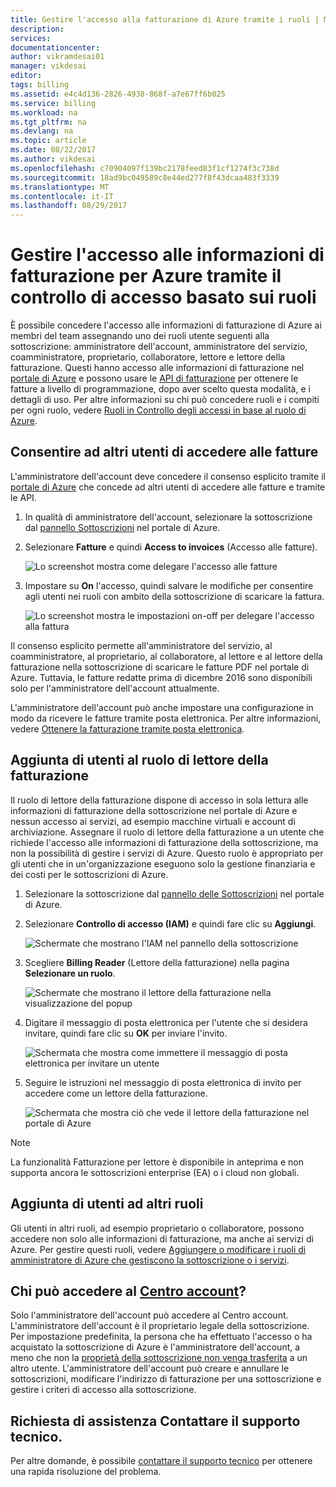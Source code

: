 ```yaml
---
title: Gestire l'accesso alla fatturazione di Azure tramite i ruoli | Microsoft Docs
description: 
services: 
documentationcenter: 
author: vikramdesai01
manager: vikdesai
editor: 
tags: billing
ms.assetid: e4c4d136-2826-4938-868f-a7e67ff6b025
ms.service: billing
ms.workload: na
ms.tgt_pltfrm: na
ms.devlang: na
ms.topic: article
ms.date: 08/22/2017
ms.author: vikdesai
ms.openlocfilehash: c70904097f139bc2178feed83f1cf1274f3c738d
ms.sourcegitcommit: 18ad9bc049589c8e44ed277f8f43dcaa483f3339
ms.translationtype: MT
ms.contentlocale: it-IT
ms.lasthandoff: 08/29/2017
---
```

# <a name="manage-access-to-billing-information-for-azure-using-role-based-access-control"></a>Gestire l'accesso alle informazioni di fatturazione per Azure tramite il controllo di accesso basato sui ruoli

È possibile concedere l'accesso alle informazioni di fatturazione di Azure ai membri del team assegnando uno dei ruoli utente seguenti alla sottoscrizione: amministratore dell'account, amministratore del servizio, coamministratore, proprietario, collaboratore, lettore e lettore della fatturazione. Questi hanno accesso alle informazioni di fatturazione nel [portale di Azure](https://portal.azure.com/) e possono usare le [API di fatturazione](billing-usage-rate-card-overview.md) per ottenere le fatture a livello di programmazione, dopo aver scelto questa modalità, e i dettagli di uso. Per altre informazioni su chi può concedere ruoli e i compiti per ogni ruolo, vedere [Ruoli in Controllo degli accessi in base al ruolo di Azure](../active-directory/role-based-access-built-in-roles.md).

## <a name="opt-in"></a> Consentire ad altri utenti di accedere alle fatture

L'amministratore dell'account deve concedere il consenso esplicito tramite il [portale di Azure](https://portal.azure.com/) che concede ad altri utenti di accedere alle fatture e tramite le API.

1. In qualità di amministratore dell'account, selezionare la sottoscrizione dal [pannello Sottoscrizioni](https://portal.azure.com/#blade/Microsoft_Azure_Billing/SubscriptionsBlade) nel portale di Azure.

1. Selezionare **Fatture** e quindi **Access to invoices** (Accesso alle fatture).

    ![Lo screenshot mostra come delegare l'accesso alle fatture](./media/billing-manage-access/AA-optin.png)

1. Impostare su **On** l'accesso, quindi salvare le modifiche per consentire agli utenti nei ruoli con ambito della sottoscrizione di scaricare la fattura.

    ![Lo screenshot mostra le impostazioni on-off per delegare l'accesso alla fattura](./media/billing-manage-access/AA-optinAllow.png)

Il consenso esplicito permette all'amministratore del servizio, al coamministratore, al proprietario, al collaboratore, al lettore e al lettore della fatturazione nella sottoscrizione di scaricare le fatture PDF nel portale di Azure. Tuttavia, le fatture redatte prima di dicembre 2016 sono disponibili solo per l'amministratore dell'account attualmente.

L'amministratore dell'account può anche impostare una configurazione in modo da ricevere le fatture tramite posta elettronica. Per altre informazioni, vedere [Ottenere la fatturazione tramite posta elettronica](billing-download-azure-invoice-daily-usage-date.md).

## <a name="adding-users-to-the-billing-reader-role"></a>Aggiunta di utenti al ruolo di lettore della fatturazione

Il ruolo di lettore della fatturazione dispone di accesso in sola lettura alle informazioni di fatturazione della sottoscrizione nel portale di Azure e nessun accesso ai servizi, ad esempio macchine virtuali e account di archiviazione. Assegnare il ruolo di lettore della fatturazione a un utente che richiede l'accesso alle informazioni di fatturazione della sottoscrizione, ma non la possibilità di gestire i servizi di Azure. Questo ruolo è appropriato per gli utenti che in un'organizzazione eseguono solo la gestione finanziaria e dei costi per le sottoscrizioni di Azure.

1. Selezionare la sottoscrizione dal [pannello delle Sottoscrizioni](https://portal.azure.com/#blade/Microsoft_Azure_Billing/SubscriptionsBlade) nel portale di Azure.

1. Selezionare **Controllo di accesso (IAM)** e quindi fare clic su **Aggiungi**.

    ![Schermate che mostrano l'IAM nel pannello della sottoscrizione](./media/billing-manage-access/select-iam.PNG)

1. Scegliere **Billing Reader** (Lettore della fatturazione) nella pagina **Selezionare un ruolo**.

    ![Schermate che mostrano il lettore della fatturazione nella visualizzazione del popup](./media/billing-manage-access/select-roles.PNG)

1. Digitare il messaggio di posta elettronica per l'utente che si desidera invitare, quindi fare clic su **OK** per inviare l'invito.

    ![Schermata che mostra come immettere il messaggio di posta elettronica per invitare un utente](./media/billing-manage-access/add-user.PNG)

1. Seguire le istruzioni nel messaggio di posta elettronica di invito per accedere come un lettore della fatturazione.

    ![Schermata che mostra ciò che vede il lettore della fatturazione nel portale di Azure](./media/billing-manage-access/billing-reader-view.png)

> [!NOTE]
> La funzionalità Fatturazione per lettore è disponibile in anteprima e non supporta ancora le sottoscrizioni enterprise (EA) o i cloud non globali.

## <a name="adding-users-to-other-roles"></a>Aggiunta di utenti ad altri ruoli

Gli utenti in altri ruoli, ad esempio proprietario o collaboratore, possono accedere non solo alle informazioni di fatturazione, ma anche ai servizi di Azure. Per gestire questi ruoli, vedere [Aggiungere o modificare i ruoli di amministratore di Azure che gestiscono la sottoscrizione o i servizi](billing-add-change-azure-subscription-administrator.md).

## <a name="who-can-access-the-account-centerhttpsaccountwindowsazurecom"></a>Chi può accedere al [Centro account](https://account.windowsazure.com)?

Solo l'amministratore dell'account può accedere al Centro account. L'amministratore dell'account è il proprietario legale della sottoscrizione. Per impostazione predefinita, la persona che ha effettuato l'accesso o ha acquistato la sottoscrizione di Azure è l'amministratore dell'account, a meno che non la [proprietà della sottoscrizione non venga trasferita](billing-subscription-transfer.md) a un altro utente. L'amministratore dell'account può creare e annullare le sottoscrizioni, modificare l'indirizzo di fatturazione per una sottoscrizione e gestire i criteri di accesso alla sottoscrizione.

## <a name="need-help-contact-support"></a>Richiesta di assistenza Contattare il supporto tecnico.

Per altre domande, è possibile [contattare il supporto tecnico](https://portal.azure.com/?#blade/Microsoft_Azure_Support/HelpAndSupportBlade) per ottenere una rapida risoluzione del problema.
